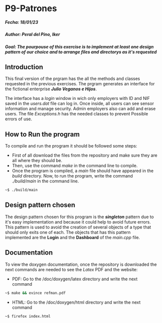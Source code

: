 # P9-Patrones

##### Fecha: 18/01/23
##### Author: Peral del Pino, Iker
##### Goal: The pourpouse of this exercise is to implement at least one design pattern of our choice and to arrange files and directorys as it's requested

## Introduction

This final version of the prgram has the all the methods and classes requested in the previous exercises. The prgram generates an interface for the fictional enterprise ***Julio Veganos e Hijos***. 

The interface has a *login* window in wich only employers with ID and NIF saved in the *users.dat* file can log in. Once inside, all users can see sensor information and manage security. Admin employers also can add and erase users. The file *Exceptions.h* has the needed classes to prevent Possible errors of use.

## How to Run the program

To compile and run the program it should be followed some steps:

* First of all download the files from the repository and make sure they are all where they should be.
* Then, use the command *make* in the command line to compile.
* Once the program is compiled, a *main* file should have appeared in the *build* directory. Now, to run the program, write the command *./build/main* in the command line.
```bash
~$ ./build/main

```

## Design pattern chosen

The design pattern chosen for this program is the ***singleton*** pattern due to it's easy implementation and because it could help to avoid future errors. This pattern is used to avoid the creation of several objects of a type that should only exits one of each. The objects that has this pattern implemented are the **Login** and the **Dashboard** of the *main.cpp* file.

## Documentation

To view the doxygen documentation, once the repository is downloaded the next commands are needed to see the *Latex* PDF and the website:
* PDF: Go to the /doc/doxygen/latex directory and write the next command

```bash
~$ make && evince refman.pdf
```
* HTML: Go to the /doc/doxygen/html directory and write the next command

```bash
~$ firefox index.html
```
